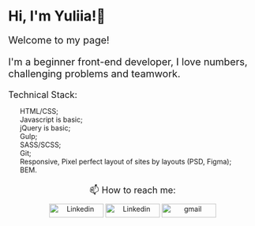 <div>
  <h1>Hi, I'm Yuliia!👋</h1>
  <p style="margin: 20px 0; font-size: 20px;">Welcome to my page!</p>
  <p style="margin: 20px 0; font-size: 20px">I'm a beginner front-end developer, I love numbers, challenging problems and teamwork.</p>  
  <div style="margin: 20px 0">
   <p style="margin: 8px 0; font-size: 18px">Technical Stack:</p>
     <ul>
       <li style="list-style: none">HTML/CSS;</li>
       <li style="list-style: none">Javascript is basic;</li>
       <li style="list-style: none">jQuery is basic;</li>
       <li style="list-style: none">Gulp;</li>
       <li style="list-style: none">SASS/SCSS;</li>
       <li style="list-style: none">Git;</li>
       <li style="list-style: none">Responsive, Pixel perfect layout of sites by layouts (PSD, Figma);</li>
       <li style="list-style: none">BEM.</li>
     </ul>
  </div>
  <div align="center" style="margin: 20px 0">    
    <p style="margin: 10px 0; font-size: 18px">📫 How to reach me:</p>
    <a cursor="pointer" target="_blank" href="https://www.linkedin.com/in/yuliia-batova"><img width='110px' height='28px' src="https://img.shields.io/badge/LinkedIn-0077B5?style=for-the-badge&logo=linkedin&logoColor=white" alt="Linkedin"></a>
    <a cursor="pointer" target="_blank" href="https://t.me/yuliia_batova"><img width='110px' height='28px' src="https://img.shields.io/badge/Telegram-2CA5E0?style=for-the-badge&logo=telegram&logoColor=white" alt="Linkedin"></a>
    <a cursor="pointer" target="_blank" href="mailto:yuliiabatova@gmail.com"><img width='110px' height='28px' src="https://img.shields.io/badge/Gmail-D14836?style=for-the-badge&logo=gmail&logoColor=white" alt="gmail"></a>    
  </div>
</div>
